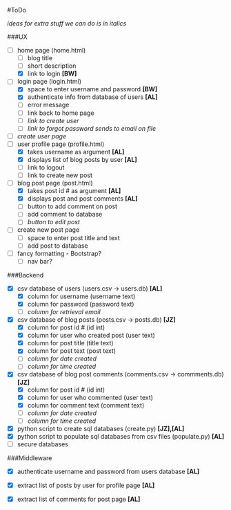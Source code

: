 #ToDo

_ideas for extra stuff we can do is in italics_

###UX
- [ ] home page (home.html)
	- [ ] blog title
	- [ ] short description
	- [X] link to login **[BW]**
- [ ] login page (login.html)
	- [X] space to enter username and password **[BW]**
	- [X] authenticate info from database of users **[AL]**
	- [ ] error message
	- [ ] link back to home page
	- [ ] _link to create user_
	- [ ] _link to forgot password sends to email on file_
- [ ] _create user page_  
- [ ] user profile page (profile.html) 
	- [X] takes username as argument **[AL]**
	- [X] displays list of blog posts by user **[AL]**
	- [ ] link to logout
	- [ ] link to create new post
- [ ] blog post page (post.html)
	- [X] takes post id # as argument **[AL]**
	- [X] displays post and post comments **[AL]**
	- [ ] button to add comment on post
	- [ ] add comment to database
	- [ ] _button to edit post_ 
- [ ] create new post page
	- [ ] space to enter post title and text 
	- [ ] add post to database
- [ ] fancy formatting - Bootstrap?
	- [ ] nav bar?

###Backend
- [X] csv database of users (users.csv -> users.db) **[AL]**
	- [X] column for username (username text)
	- [X] column for password (password text)
	- [ ] _column for retrieval email_
- [X] csv database of blog posts (posts.csv -> posts.db) **[JZ]**
	- [X] column for post id # (id int)
	- [X] column for user who created post (user text)
	- [X] column for post title (title text)
	- [X] column for post text (post text)
	- [ ] _column for date created_
	- [ ] _column for time created_
- [X] csv database of blog post comments (comments.csv -> commments.db) **[JZ]**
	- [X] column for post id # (id int)
	- [X] column for user who commented (user text)
	- [X] column for comment text (comment text)
	- [ ] _column for date created_
	- [ ] _column for time created_
- [X] python script to create sql databases (create.py) **[JZ],[AL]**
- [X] python script to populate sql databases from csv files (populate.py) **[AL]**
- [ ] secure databases

###Middleware

- [X] authenticate username and password from users database **[AL]**
- [X] extract list of posts by user for profile page **[AL]**
- [X] extract list of comments for post page **[AL]**


